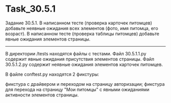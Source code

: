 # Task_30.5.1

Задание 30.5.1.
В написанном тесте (проверка карточек питомцев) добавьте неявные ожидания всех элементов (фото, имя питомца, его возраст).
В написанном тесте (проверка таблицы питомцев) добавьте явные ожидания элементов страницы.

_____________________________________________________

В директории /tests находятся файлы с тестами.
Файл 30.5.1.1.py содержит явные ожидания присутствия элементов страницы.
Файл 30.5.1.2.py содержит неявные ожидания элементов карточек питомцев.

В файле conftest.py находятся 2 фикстуры:

фикстура с драйвером и переходом на страницу авторизации;
фикстура для перехода на страницу "Мои питомцы" с явными ожиданиями активности элементов страницы.
